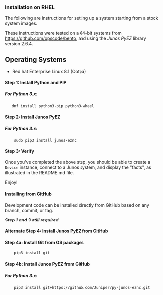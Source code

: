 ### Installation on RHEL

The following are instructions for setting up a system starting from a stock system images.

These instructions were tested on a 64-bit systems from https://github.com/opscode/bento, and using the _Junos PyEZ_ library version 2.6.4.

Operating Systems
---------------
- Red hat Enterprise Linux 8.1 (Ootpa)

#### Step 1: Install Python and PIP

##### For Python 3.x:
       dnf install python3-pip python3-wheel

#### Step 2: Install Junos PyEZ

##### For Python 3.x:
        sudo pip3 install junos-eznc

#### Step 3: Verify 

Once you've completed the above step, you should be able to create a `Device` instance, connect to a Junos system, and display the "facts", as illustrated in the README.md file.

Enjoy!

#### Installing from GitHub

Development code can be installed directly from GitHub based on any branch, commit, or tag.

***Step 1 and 3 still required.***
#### Alternate Step 4: Install Junos PyEZ from GitHub

#### Step 4a: Install Git from OS packages
        pip3 install git

#### Step 4b: Install Junos PyEZ from GitHub

##### For Python 3.x:
	    pip3 install git+https://github.com/Juniper/py-junos-eznc.git
